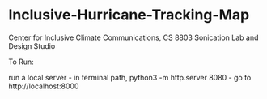 # Inclusive-Hurricane-Tracking-Map
Center for Inclusive Climate Communications, CS 8803 Sonication Lab and Design Studio


To Run:

run a local server
    - in terminal path, python3 -m http.server 8080
    - go to http://localhost:8000
